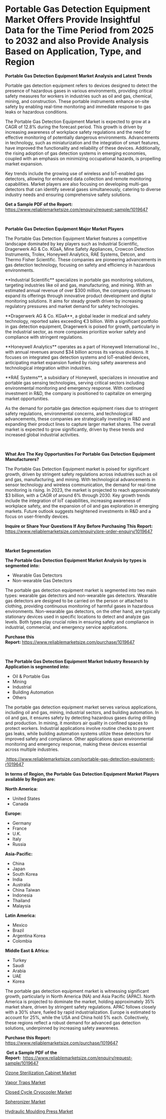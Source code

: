 <p><h1>Portable Gas Detection Equipment Market Offers Provide Insightful Data for the Time Period from 2025 to 2032 and also Provide Analysis Based on Application, Type, and Region</h1></p><p><strong>Portable Gas Detection Equipment Market Analysis and Latest Trends</strong></p>
<p><p>Portable gas detection equipment refers to devices designed to detect the presence of hazardous gases in various environments, providing critical safety measures for workers in industries such as oil and gas, chemical, mining, and construction. These portable instruments enhance on-site safety by enabling real-time monitoring and immediate response to gas leaks or hazardous conditions.</p><p>The Portable Gas Detection Equipment Market is expected to grow at a CAGR of 12.8% during the forecast period. This growth is driven by increasing awareness of workplace safety regulations and the need for effective monitoring of potentially dangerous environments. Advancements in technology, such as miniaturization and the integration of smart features, have improved the functionality and reliability of these devices. Additionally, the rising adoption of gas detection systems in emerging economies, coupled with an emphasis on minimizing occupational hazards, is propelling market expansion.</p><p>Key trends include the growing use of wireless and IoT-enabled gas detectors, allowing for enhanced data collection and remote monitoring capabilities. Market players are also focusing on developing multi-gas detectors that can identify several gases simultaneously, catering to diverse industry needs and ensuring comprehensive safety solutions.</p></p>
<p><strong>Get a Sample PDF of the Report:&nbsp;</strong> <a href="https://www.reliablemarketsize.com/enquiry/request-sample/1019647?utm_campaign=2113&utm_medium=2&utm_source=Github&utm_content=ia&utm_term=10042025&utm_id=portable-gas-detection-equipment">https://www.reliablemarketsize.com/enquiry/request-sample/1019647</a></p>
<p>&nbsp;</p>
<p><strong>Portable Gas Detection Equipment Major Market Players</strong></p>
<p><p>The Portable Gas Detection Equipment Market features a competitive landscape dominated by key players such as Industrial Scientific, Dragerwerk AG & Co. KGaA, Mine Safety Appliances, Crowcon Detection Instruments, Trolex, Honeywell Analytics, RAE Systems, Detcon, and Thermo Fisher Scientific. These companies are pioneering advancements in gas detection technology, focusing on safety and efficiency in hazardous environments.</p><p>**Industrial Scientific** specializes in portable gas monitoring solutions, targeting industries like oil and gas, manufacturing, and mining. With an estimated annual revenue of over $300 million, the company continues to expand its offerings through innovative product development and digital monitoring solutions. It aims for steady growth driven by increasing regulatory pressures and market demand for safety technologies.</p><p>**Dragerwerk AG & Co. KGaA**, a global leader in medical and safety technology, reported sales exceeding €3 billion. With a significant portfolio in gas detection equipment, Dragerwerk is poised for growth, particularly in the industrial sector, as more companies prioritize worker safety and compliance with stringent regulations.</p><p>**Honeywell Analytics** operates as a part of Honeywell International Inc., with annual revenues around $34 billion across its various divisions. It focuses on integrated gas detection systems and IoT-enabled devices, anticipating market expansion fueled by rising safety awareness and technological integration within industries. </p><p>**RAE Systems**, a subsidiary of Honeywell, specializes in innovative and portable gas sensing technologies, serving critical sectors including environmental monitoring and emergency response. With continued investment in R&D, the company is positioned to capitalize on emerging market opportunities.</p><p>As the demand for portable gas detection equipment rises due to stringent safety regulations, environmental concerns, and technological advancements, these companies are strategically investing in R&D and expanding their product lines to capture larger market shares. The overall market is expected to grow significantly, driven by these trends and increased global industrial activities.</p></p>
<p>&nbsp;</p>
<p><strong>What Are The Key Opportunities For Portable Gas Detection Equipment Manufacturers?</strong></p>
<p><p>The Portable Gas Detection Equipment market is poised for significant growth, driven by stringent safety regulations across industries such as oil and gas, manufacturing, and mining. With technological advancements in sensor technology and wireless communication, the demand for real-time monitoring is rising. In 2023, the market is projected to reach approximately $3 billion, with a CAGR of around 6% through 2030. Key growth trends include the integration of IoT capabilities, increasing awareness of workplace safety, and the expansion of oil and gas exploration in emerging markets. Future outlook suggests heightened investments in R&D and a focus on user-friendly devices.</p></p>
<p><strong>Inquire or Share Your Questions If Any Before Purchasing This Report:</strong> <a href="https://www.reliablemarketsize.com/enquiry/pre-order-enquiry/1019647?utm_campaign=2113&utm_medium=2&utm_source=Github&utm_content=ia&utm_term=10042025&utm_id=portable-gas-detection-equipment">https://www.reliablemarketsize.com/enquiry/pre-order-enquiry/1019647</a></p>
<p>&nbsp;</p>
<p><strong>Market Segmentation</strong></p>
<p><strong>The Portable Gas Detection Equipment Market Analysis by types is segmented into:</strong></p>
<p><ul><li>Wearable Gas Detectors</li><li>Non-wearable Gas Detectors</li></ul></p>
<p><p>The portable gas detection equipment market is segmented into two main types: wearable gas detectors and non-wearable gas detectors. Wearable gas detectors are designed to be carried on the person or attached to clothing, providing continuous monitoring of harmful gases in hazardous environments. Non-wearable gas detectors, on the other hand, are typically stationary devices used in specific locations to detect and analyze gas levels. Both types play crucial roles in ensuring safety and compliance in industrial, commercial, and emergency service applications.</p></p>
<p><strong>Purchase this Report:&nbsp;</strong><a href="https://www.reliablemarketsize.com/purchase/1019647?utm_campaign=2113&utm_medium=2&utm_source=Github&utm_content=ia&utm_term=10042025&utm_id=portable-gas-detection-equipment">https://www.reliablemarketsize.com/purchase/1019647</a></p>
<p>&nbsp;</p>
<p><strong>The Portable Gas Detection Equipment Market Industry Research by Application is segmented into:</strong></p>
<p><ul><li>Oil & Portable Gas</li><li>Mining</li><li>Industrial</li><li>Building Automation</li><li>Others</li></ul></p>
<p><p>The portable gas detection equipment market serves various applications, including oil and gas, mining, industrial sectors, and building automation. In oil and gas, it ensures safety by detecting hazardous gases during drilling and production. In mining, it monitors air quality in confined spaces to protect workers. Industrial applications involve routine checks to prevent gas leaks, while building automation systems utilize these detectors for improved safety and compliance. Other applications span environmental monitoring and emergency response, making these devices essential across multiple industries.</p></p>
<p><a href="https://www.reliablemarketsize.com/portable-gas-detection-equipment-r1019647?utm_campaign=2113&utm_medium=2&utm_source=Github&utm_content=ia&utm_term=10042025&utm_id=portable-gas-detection-equipment">&nbsp;https://www.reliablemarketsize.com/portable-gas-detection-equipment-r1019647</a></p>
<p><strong>In terms of Region, the Portable Gas Detection Equipment Market Players available by Region are:</strong></p>
<p>
    <p> <strong> North America: </strong>
        <ul>
            <li>United States</li>
            <li>Canada</li>
        </ul>
        </p> 
    <p> <strong> Europe: </strong>
        <ul>
            <li>Germany</li>
            <li>France</li>
            <li>U.K.</li>
            <li>Italy</li>
            <li>Russia</li>
        </ul>
        </p> 
    <p> <strong> Asia-Pacific: </strong>
        <ul>
            <li>China</li>
            <li>Japan</li>
            <li>South Korea</li>
            <li>India</li>
            <li>Australia</li>
            <li>China Taiwan</li>
            <li>Indonesia</li>
            <li>Thailand</li>
            <li>Malaysia</li>
        </ul>
        </p> 
    <p> <strong> Latin America: </strong>
        <ul>
            <li>Mexico</li>
            <li>Brazil</li>
            <li>Argentina Korea</li>
            <li>Colombia</li>
        </ul>
        </p> 
    <p> <strong> Middle East & Africa: </strong>
        <ul>
            <li>Turkey</li>
            <li>Saudi</li>
            <li>Arabia</li>
            <li>UAE</li>
            <li>Korea</li>
        </ul>
    </p>
    </p>
<p><p>The portable gas detection equipment market is witnessing significant growth, particularly in North America (NA) and Asia Pacific (APAC). North America is projected to dominate the market, holding approximately 35% market share, driven by stringent safety regulations. APAC follows closely with a 30% share, fueled by rapid industrialization. Europe is estimated to account for 25%, while the USA and China hold 5% each. Collectively, these regions reflect a robust demand for advanced gas detection solutions, underpinned by increasing safety awareness.</p></p>
<p><strong>Purchase this Report: </strong><a href="https://www.reliablemarketsize.com/purchase/1019647?utm_campaign=2113&utm_medium=2&utm_source=Github&utm_content=ia&utm_term=10042025&utm_id=portable-gas-detection-equipment">https://www.reliablemarketsize.com/purchase/1019647</a></p>
<p>&nbsp;<strong>Get a Sample PDF of the Report:&nbsp;&nbsp;</strong><a href="https://www.reliablemarketsize.com/enquiry/request-sample/1019647?utm_campaign=2113&utm_medium=2&utm_source=Github&utm_content=ia&utm_term=10042025&utm_id=portable-gas-detection-equipment">https://www.reliablemarketsize.com/enquiry/request-sample/1019647</a></p>
<p><strong></strong></p>
<p><p><a href="https://github.com/ildyduedu/Market-Research-Report-List-1/blob/main/ozone-sterilization-cabinet-market.md?utm_campaign=2113&utm_medium=2&utm_source=Github&utm_content=ia&utm_term=10042025&utm_id=portable-gas-detection-equipment">Ozone Sterilization Cabinet Market</a></p><p><a href="https://github.com/beberjuban9a/Market-Research-Report-List-1/blob/main/vapor-traps-market.md?utm_campaign=2113&utm_medium=2&utm_source=Github&utm_content=ia&utm_term=10042025&utm_id=portable-gas-detection-equipment">Vapor Traps Market</a></p><p><a href="https://github.com/diosohusch6x/Market-Research-Report-List-1/blob/main/closed-cycle-cryocooler-market.md?utm_campaign=2113&utm_medium=2&utm_source=Github&utm_content=ia&utm_term=10042025&utm_id=portable-gas-detection-equipment">Closed Cycle Cryocooler Market</a></p><p><a href="https://github.com/oduorsarath9/Market-Research-Report-List-1/blob/main/spheronizer-market.md?utm_campaign=2113&utm_medium=2&utm_source=Github&utm_content=ia&utm_term=10042025&utm_id=portable-gas-detection-equipment">Spheronizer Market</a></p><p><a href="https://github.com/salkidtodo/Market-Research-Report-List-1/blob/main/hydraulic-moulding-press-market.md?utm_campaign=2113&utm_medium=2&utm_source=Github&utm_content=ia&utm_term=10042025&utm_id=portable-gas-detection-equipment">Hydraulic Moulding Press Market</a></p></p>